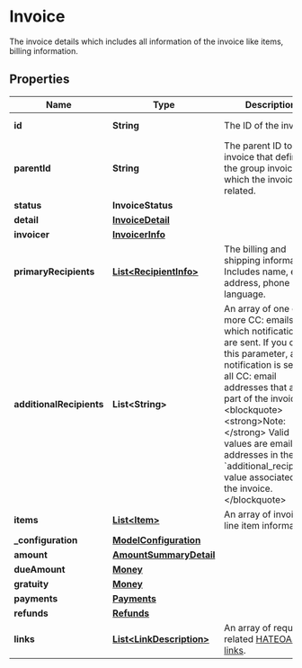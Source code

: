 

# Invoice

The invoice details which includes all information of the invoice like items, billing information.

## Properties

| Name | Type | Description | Notes |
|------------ | ------------- | ------------- | -------------|
|**id** | **String** | The ID of the invoice. |  [optional] [readonly] |
|**parentId** | **String** | The parent ID to an invoice that defines the group invoice to which the invoice is related. |  [optional] [readonly] |
|**status** | **InvoiceStatus** |  |  [optional] |
|**detail** | [**InvoiceDetail**](InvoiceDetail.md) |  |  |
|**invoicer** | [**InvoicerInfo**](InvoicerInfo.md) |  |  [optional] |
|**primaryRecipients** | [**List&lt;RecipientInfo&gt;**](RecipientInfo.md) | The billing and shipping information. Includes name, email, address, phone and language. |  [optional] |
|**additionalRecipients** | **List&lt;String&gt;** | An array of one or more CC: emails to which notifications are sent. If you omit this parameter, a notification is sent to all CC: email addresses that are part of the invoice.&lt;blockquote&gt;&lt;strong&gt;Note:&lt;/strong&gt; Valid values are email addresses in the &#x60;additional_recipients&#x60; value associated with the invoice.&lt;/blockquote&gt; |  [optional] |
|**items** | [**List&lt;Item&gt;**](Item.md) | An array of invoice line item information. |  [optional] |
|**_configuration** | [**ModelConfiguration**](ModelConfiguration.md) |  |  [optional] |
|**amount** | [**AmountSummaryDetail**](AmountSummaryDetail.md) |  |  [optional] |
|**dueAmount** | [**Money**](Money.md) |  |  [optional] |
|**gratuity** | [**Money**](Money.md) |  |  [optional] |
|**payments** | [**Payments**](Payments.md) |  |  [optional] |
|**refunds** | [**Refunds**](Refunds.md) |  |  [optional] |
|**links** | [**List&lt;LinkDescription&gt;**](LinkDescription.md) | An array of request-related [HATEOAS links](/docs/api/reference/api-responses/#hateoas-links). |  [optional] [readonly] |




